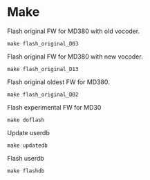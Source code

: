 
# Make 

Flash original FW for MD380 with old vocoder.

    make flash_original_D03

Flash original FW for MD380 with new vocoder.

    make flash_original_D13

Flash original oldest FW for MD380.

    make flash_original_D02

Flash experimental FW for MD30

    make doflash

Update userdb

    make updatedb

Flash userdb

    make flashdb


